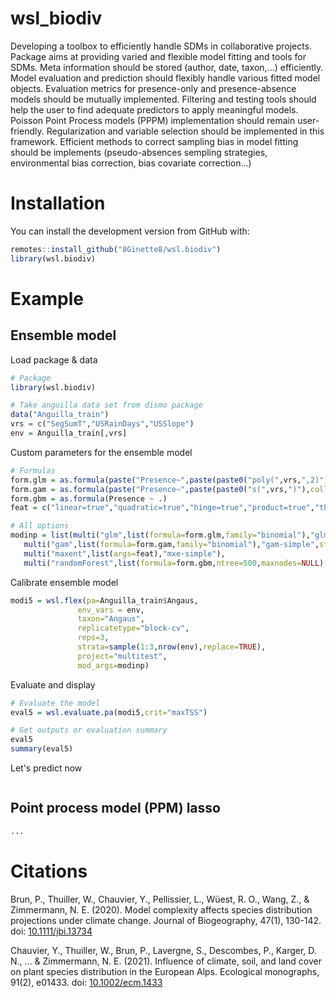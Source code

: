 # wsl_biodiv

Developing a toolbox to efficiently handle SDMs in collaborative projects. Package aims at providing varied and flexible model fitting and tools for SDMs. Meta information should be stored (author, date, taxon,...) efficiently. Model evaluation and prediction should flexibly handle various fitted model objects. Evaluation metrics for presence-only and presence-absence models should be mutually implemented. Filtering and testing tools should help the user to find adequate predictors to apply meaningful models. Poisson Point Process models (PPPM) implementation should remain user-friendly. Regularization and variable selection should be implemented in this framework. Efficient methods to correct sampling bias in model fitting should be implements (pseudo-absences sempling strategies, environmental bias correction, bias covariate correction...)

# Installation

You can install the development version from GitHub with:

``` r
remotes::install_github("8Ginette8/wsl.biodiv")
library(wsl.biodiv)
```

# Example

## Ensemble model

Load package & data
``` r
# Package
library(wsl.biodiv)

# Take anguilla data set from dismo package
data("Anguilla_train")
vrs = c("SegSumT","USRainDays","USSlope")
env = Anguilla_train[,vrs]
```

Custom parameters for the ensemble model
``` r
# Formulas
form.glm = as.formula(paste("Presence~",paste(paste0("poly(",vrs,",2)"),collapse="+")))
form.gam = as.formula(paste("Presence~",paste(paste0("s(",vrs,")"),collapse="+")))
form.gbm = as.formula(Presence ~ .)
feat = c("linear=true","quadratic=true","hinge=true","product=true","threshold=false")

# All options
modinp = list(multi("glm",list(formula=form.glm,family="binomial"),"glm-simple",step=TRUE,weight=TRUE),
   multi("gam",list(formula=form.gam,family="binomial"),"gam-simple",step=FALSE,weight=TRUE),
   multi("maxent",list(args=feat),"mxe-simple"),
   multi("randomForest",list(formula=form.gbm,ntree=500,maxnodes=NULL),"waud1"))
```

Calibrate ensemble model
``` r
modi5 = wsl.flex(pa=Anguilla_train$Angaus,
               env_vars = env,
               taxon="Angaus",
               replicatetype="block-cv",
               reps=3,
               strata=sample(1:3,nrow(env),replace=TRUE),
               project="multitest",
               mod_args=modinp)
```

Evaluate and display
``` r
# Evaluate the model
eval5 = wsl.evaluate.pa(modi5,crit="maxTSS")

# Get outputs or evaluation summary
eval5
summary(eval5)
```

Let's predict now
``` r

```

## Point process model (PPM) lasso

``` r
...
```

# Citations

Brun, P., Thuiller, W., Chauvier, Y., Pellissier, L., Wüest, R. O., Wang, Z., & Zimmermann, N. E. (2020). Model complexity affects species distribution projections under climate change. Journal of Biogeography, 47(1), 130-142. doi: <a href="https://doi.org/10.1111/jbi.13734">10.1111/jbi.13734</a>

Chauvier, Y., Thuiller, W., Brun, P., Lavergne, S., Descombes, P., Karger, D. N., ... & Zimmermann, N. E. (2021). Influence of climate, soil, and land cover on plant species distribution in the European Alps. Ecological monographs, 91(2), e01433. doi: <a href="https://doi.org/10.1002/ecm.1433">10.1002/ecm.1433</a>
